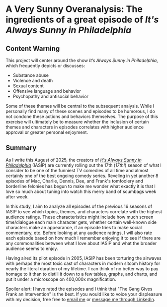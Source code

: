 # A Very Sunny Overanalysis: The ingredients of a great episode of *It's Always Sunny in Philadelphia*

## Content Warning
This project will center around the show *It’s Always Sunny in Philadelphia*, which frequently depicts or discusses:
-	Substance abuse
-	Violence and death
-	Sexual content
-	Offensive language and behavior
-	Psychopathy and antisocial behavior<br>

Some of these themes will be central to the subsequent analysis. While I personally find many of these scenes and episodes to be
humorous, I do not condone these actions and behaviors themselves. The purpose of this exercise will ultimately be to measure
whether the inclusion of certain themes and characters in episodes correlates with higher audience approval or greater personal
enjoyment.

## Summary
As I write this August of 2025, the creators of [*It's Always Sunny in Philadelphia*](https://en.wikipedia.org/wiki/It's_Always_Sunny_in_Philadelphia) 
(IASIP) are currently rolling out the 17th (*17th!*) season of what I consider to be one of the funniest TV comedies of all time and almost
certainly one of the best ongoing comedy series. Reveling in yet another 8 episodes of Mac, Charlie, Dennis, Dee, and Frank's tomfoolery 
and borderline felonies has begun to make me wonder what exactly it is that I love so much about tuning into watch this merry band of 
scumbags week after week. 

In this study, I aim to analyze all episodes of the previous 16 seasons of IASIP to see which topics, themes, and characters correlate with the highest 
audience ratings. These characteristics might include how much screen time/dialogue each main character gets, whether certain well-known side characters 
make an appearance, if an episode tries to make social commentary, etc. Before looking at any audience ratings, I will also rate each episode based on how
much I remember enjoying it to see if there are any commonalities between what I love about IASIP and what the broader audience seems to enjoy.

Having aired its pilot episode in 2005, IASIP has been torturing the airwaves with perhaps the most toxic cast of characters in modern sitcom history for 
nearly the literal duration of my lifetime. I can think of no better way to pay homage to it than to distill it down to a few tables, graphs, and charts, 
and put it under a microscope on 400,000x magnification. 

Spoiler alert: I have rated the episodes and I think that "The Gang Gives Frank an Intervention" is the best. If you would like to voice your displeasure 
with my decision, free free to [email me](mailto:luke.pulaski@gmail.com) or [message me through LinkedIn](https://www.linkedin.com/in/luke-pulaski-437656200/). 
